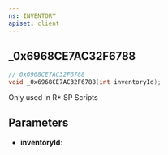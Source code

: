 ```yaml
---
ns: INVENTORY
apiset: client
---
```

## _0x6968CE7AC32F6788

```c
// 0x6968CE7AC32F6788
void _0x6968CE7AC32F6788(int inventoryId);
```

Only used in R* SP Scripts

## Parameters
* **inventoryId**:



